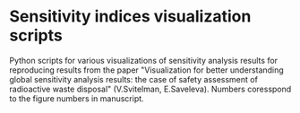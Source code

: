 # Sensitivity indices visualization scripts
Python scripts for various visualizations of sensitivity analysis results for reproducing results from the paper "Visualization for better understanding global sensitivity analysis results: the case of safety assessment of radioactive waste disposal" (V.Svitelman, E.Saveleva).
Numbers coresspond to the figure numbers in manuscript.

